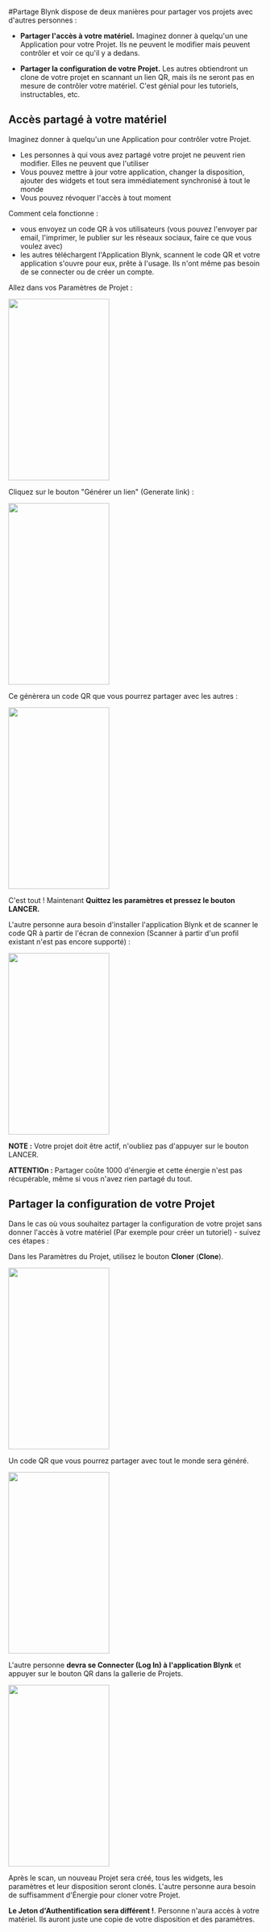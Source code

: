 #Partage
Blynk dispose de deux manières pour partager vos projets avec d'autres personnes :

- **Partager l'accès à votre matériel.** Imaginez donner à quelqu'un une Application pour votre Projet. Ils ne peuvent le modifier mais peuvent contrôler et voir ce qu'il y a dedans.

- **Partager la configuration de votre Projet.** Les autres obtiendront un clone de votre projet en scannant un lien QR, mais ils ne seront pas en mesure de contrôler votre matériel. C'est génial pour les tutoriels, instructables, etc.

## Accès partagé à votre matériel
Imaginez donner à quelqu'un une Application pour contrôler votre Projet.

- Les personnes à qui vous avez partagé votre projet ne peuvent rien modifier. Elles ne peuvent que l'utiliser
- Vous pouvez mettre à jour votre application, changer la disposition, ajouter des widgets et tout sera immédiatement synchronisé à tout le monde
- Vous pouvez révoquer l'accès à tout moment

Comment cela fonctionne :
- vous envoyez un code QR à vos utilisateurs (vous pouvez l'envoyer par email, l'imprimer, le publier sur les réseaux sociaux, faire ce que vous voulez avec)
- les autres téléchargent l'Application Blynk, scannent le code QR et votre application s'ouvre pour eux, prête à l'usage. Ils n'ont même pas besoin de se connecter ou de créer un compte.

Allez dans vos Paramètres de Projet :

<img src="images/dash_settings_sharing.png" style="width: 200px; height:360px"/>

Cliquez sur le bouton "Générer un lien" (Generate link) :

<img src="images/dash_settings_sharing_generate.png" style="width: 200px; height:360px"/>

Ce génèrera un code QR que vous pourrez partager avec les autres :

<img src="images/dash_public_sharing.png" style="width: 200px; height:360px"/>

C'est tout ! Maintenant **Quittez les paramètres et pressez le bouton LANCER.**

L'autre personne aura besoin d'installer l'application Blynk et de scanner le code QR à partir de l'écran de connexion (Scanner à partir d'un profil existant n'est pas encore supporté) :

<img src="images/scan_qr.png" style="width: 200px; height:360px"/>

**NOTE :** Votre projet doit être actif, n'oubliez pas d'appuyer sur le bouton LANCER.

**ATTENTIOn :** Partager coûte 1000 d'énergie et cette énergie n'est pas récupérable, même si vous n'avez rien partagé du tout.

## Partager la configuration de votre Projet
Dans le cas où vous souhaitez partager la configuration de votre projet sans donner l'accès à votre matériel (Par exemple pour créer un tutoriel) - suivez ces étapes :

Dans les Paramètres du Projet, utilisez le bouton **Cloner** (**Clone**).

<img src="images/clone.png" style="width: 200px; height:360px"/>

Un code QR que vous pourrez partager avec tout le monde sera généré.

<img src="images/QR.png" style="width: 200px; height:360px"/>

L'autre personne **devra se Connecter (Log In) à l'application Blynk** et appuyer sur le bouton QR dans la gallerie de Projets.

<img src="images/QR_button_edit.png" style="width: 200px; height:360px"/>

Après le scan, un nouveau Projet sera créé, tous les widgets, les paramètres et leur disposition seront clonés.
L'autre personne aura besoin de suffisamment d'Énergie pour cloner votre Projet.

**Le Jeton d'Authentification sera différent !**. Personne n'aura accès à votre matériel. Ils auront juste une copie de votre disposition et des paramètres.